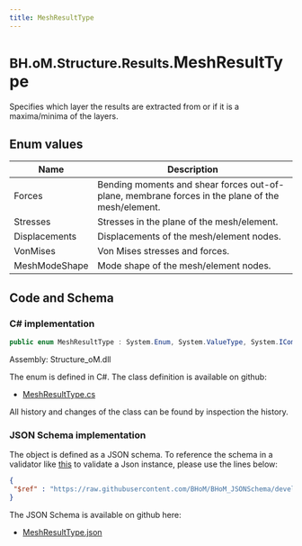 ```yaml
---
title: MeshResultType
---
```


# <small>BH.oM.Structure.Results.</small>**MeshResultType**

Specifies which layer the results are extracted from or if it is a maxima/minima of the layers.

## Enum values

| Name            | Description                                                    |
|-----------------|----------------------------------------------------------------|
| Forces |  Bending moments and shear forces out-of-plane, membrane forces in the plane of the mesh/element.  |
| Stresses |  Stresses in the plane of the mesh/element.  |
| Displacements |  Displacements of the mesh/element nodes.  |
| VonMises |  Von Mises stresses and forces.  |
| MeshModeShape |  Mode shape of the mesh/element nodes.  |


## Code and Schema

### C# implementation

``` C# title="C#"
public enum MeshResultType : System.Enum, System.ValueType, System.IComparable, System.ISpanFormattable, System.IFormattable, System.IConvertible
```

Assembly: Structure_oM.dll

The enum is defined in C#. The class definition is available on github:

- [MeshResultType.cs](https://github.com/BHoM/BHoM/blob/develop/Structure_oM/Results\Mesh\Enums\MeshResultType.cs)

All history and changes of the class can be found by inspection the history.
### JSON Schema implementation

The object is defined as a JSON schema. To reference the schema in a validator like [this](https://www.jsonschemavalidator.net/) to validate a Json instance, please use the lines below:

``` json title="JSON Schema"
{
 "$ref" : "https://raw.githubusercontent.com/BHoM/BHoM_JSONSchema/develop/Structure_oM/Results/MeshResultType.json"
}
```

The JSON Schema is available on github here:

- [MeshResultType.json](https://github.com/BHoM/BHoM_JSONSchema/blob/develop/Structure_oM/Results/MeshResultType.json)
